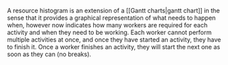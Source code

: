 A resource histogram is an extension of a [[Gantt charts|gantt chart]] in the sense that it provides a graphical representation of what needs to happen when, however now indicates how many workers are required for each activity and when they need to be working. Each worker cannot perform multiple activities at once, and once they have started an activity, they have to finish it. Once a worker finishes an activity, they will start the next one as soon as they can (no breaks).